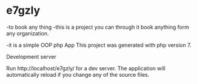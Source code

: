 # e7gzly
-to book any thing 
-this is a project you can through it book anything form any organization.

-it is a simple OOP php App This project was generated with php version 7.

Development server

Run http://localhost/e7gzly/ for a dev server. The application will automatically reload if you change any of the source files.
